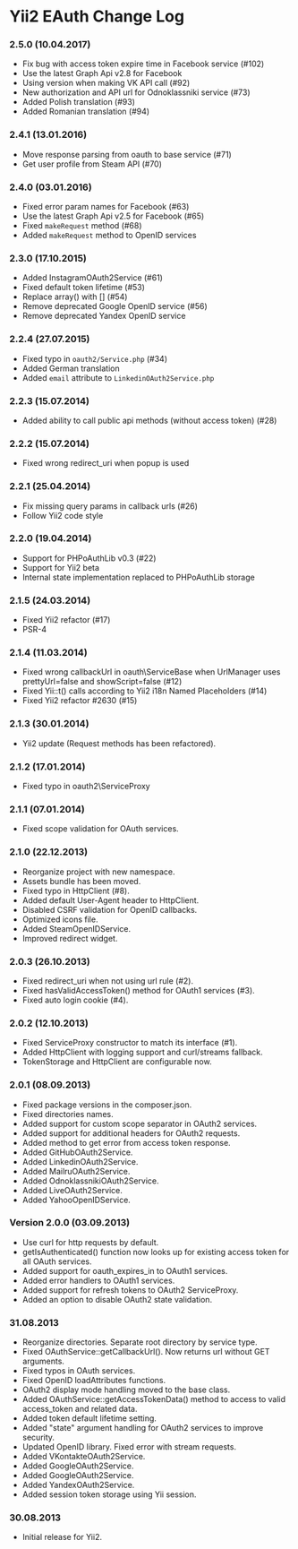 Yii2 EAuth Change Log
=====================

### 2.5.0 (10.04.2017)
* Fix bug with access token expire time in Facebook service (#102)
* Use the latest Graph Api v2.8 for Facebook 
* Using version when making VK API call (#92)
* New authorization and API url for Odnoklassniki service (#73)
* Added Polish translation (#93)
* Added Romanian translation (#94)

### 2.4.1 (13.01.2016)
* Move response parsing from oauth to base service (#71)
* Get user profile from Steam API (#70)

### 2.4.0 (03.01.2016)
* Fixed error param names for Facebook (#63)
* Use the latest Graph Api v2.5 for Facebook (#65)
* Fixed `makeRequest` method (#68)
* Added `makeRequest` method to OpenID services

### 2.3.0 (17.10.2015)
* Added InstagramOAuth2Service (#61)
* Fixed default token lifetime (#53)
* Replace array() with [] (#54)
* Remove deprecated Google OpenID service (#56)
* Remove deprecated Yandex OpenID service

### 2.2.4 (27.07.2015)
* Fixed typo in `oauth2/Service.php` (#34)
* Added German translation
* Added `email` attribute to `LinkedinOAuth2Service.php`

### 2.2.3 (15.07.2014)
* Added ability to call public api methods (without access token) (#28)

### 2.2.2 (15.07.2014)
* Fixed wrong redirect_uri when popup is used

### 2.2.1 (25.04.2014)
* Fix missing query params in callback urls (#26)
* Follow Yii2 code style

### 2.2.0 (19.04.2014)
* Support for PHPoAuthLib v0.3 (#22)
* Support for Yii2 beta
* Internal state implementation replaced to PHPoAuthLib storage

### 2.1.5 (24.03.2014)
* Fixed Yii2 refactor (#17)
* PSR-4

### 2.1.4 (11.03.2014)
* Fixed wrong callbackUrl in oauth\ServiceBase when UrlManager uses prettyUrl=false and showScript=false (#12)
* Fixed Yii::t() calls according to Yii2 i18n Named Placeholders (#14)
* Fixed Yii2 refactor #2630 (#15)

### 2.1.3 (30.01.2014)
* Yii2 update (Request methods has been refactored).

### 2.1.2 (17.01.2014)
* Fixed typo in oauth2\ServiceProxy

### 2.1.1 (07.01.2014)
* Fixed scope validation for OAuth services.

### 2.1.0 (22.12.2013)
* Reorganize project with new namespace.
* Assets bundle has been moved.
* Fixed typo in HttpClient (#8).
* Added default User-Agent header to HttpClient.
* Disabled CSRF validation for OpenID callbacks.
* Optimized icons file.
* Added SteamOpenIDService.
* Improved redirect widget.

### 2.0.3 (26.10.2013)
* Fixed redirect_uri when not using url rule (#2).
* Fixed hasValidAccessToken() method for OAuth1 services (#3).
* Fixed auto login cookie (#4).

### 2.0.2 (12.10.2013)
* Fixed ServiceProxy constructor to match its interface (#1).
* Added HttpClient with logging support and curl/streams fallback.
* TokenStorage and HttpClient are configurable now.

### 2.0.1 (08.09.2013)
* Fixed package versions in the composer.json.
* Fixed directories names.
* Added support for custom scope separator in OAuth2 services.
* Added support for additional headers for OAuth2 requests.
* Added method to get error from access token response.
* Added GitHubOAuth2Service.
* Added LinkedinOAuth2Service.
* Added MailruOAuth2Service.
* Added OdnoklassnikiOAuth2Service.
* Added LiveOAuth2Service.
* Added YahooOpenIDService.

### Version 2.0.0 (03.09.2013)
* Use curl for http requests by default.
* getIsAuthenticated() function now looks up for existing access token for all OAuth services.
* Added support for oauth_expires_in to OAuth1 services.
* Added error handlers to OAuth1 services.
* Added support for refresh tokens to OAuth2 ServiceProxy.
* Added an option to disable OAuth2 state validation.

### 31.08.2013
* Reorganize directories. Separate root directory by service type.
* Fixed OAuthService::getCallbackUrl(). Now returns url without GET arguments.
* Fixed typos in OAuth services.
* Fixed OpenID loadAttributes functions.
* OAuth2 display mode handling moved to the base class.
* Added OAuthService::getAccessTokenData() method to access to valid access_token and related data.
* Added token default lifetime setting.
* Added "state" argument handling for OAuth2 services to improve security.
* Updated OpenID library. Fixed error with stream requests.
* Added VKontakteOAuth2Service.
* Added GoogleOAuth2Service.
* Added GoogleOAuth2Service.
* Added YandexOAuth2Service.
* Added session token storage using Yii session.

### 30.08.2013
* Initial release for Yii2.
